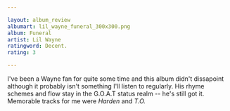 ```yaml
---

layout: album_review
albumart: lil_wayne_funeral_300x300.png
album: Funeral
artist: Lil Wayne
ratingword: Decent.
rating: 3

---
```


I've been a Wayne fan for quite some time and this album didn't dissapoint although it probably isn't something I'll listen to regularly. His rhyme schemes and flow stay in the G.O.A.T status realm -- he's still got it. Memorable tracks for me were *Harden* and *T.O.*
